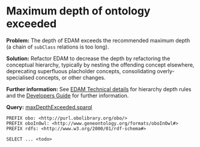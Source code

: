 # Maximum depth of ontology exceeded

**Problem:** The depth of EDAM exceeds the recommended maximum depth (a chain of `subClass` relations is too long).

**Solution:** Refactor EDAM to decrease the depth by refactoring the conceptual hierarchy, typically by nesting the offending concept elsewhere, deprecating superfluous placholder concepts, consolidating overly-specialised concepts, or other changes. 

**Further information:** See [EDAM Technical details](https://edamontologydocs.readthedocs.io/en/latest/technical_details.html#hierarchy-depth) for hierarchy depth rules and the [Developers Guide](https://edamontologydocs.readthedocs.io/en/latest/developers_guide.html#hierarchy) for further information.


**Query:** [maxDepthExceeded.sparql](https://github.com/edamontology/edamverify/blob/master/queries/maxDepthExceeded.sparql)

```sparql
PREFIX obo: <http://purl.obolibrary.org/obo/>
PREFIX oboInOwl: <http://www.geneontology.org/formats/oboInOwl#>
PREFIX rdfs: <http://www.w3.org/2000/01/rdf-schema#>

SELECT ... <todo>
```
